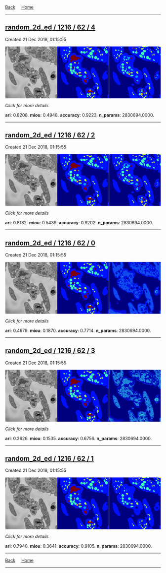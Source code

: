 
[Back](..)&nbsp;&nbsp;&nbsp;&nbsp;&nbsp;[Home](https://leapmanlab.github.io/snapshots)

---

<div class="summary"><a href="4"><h2>random_2d_ed / 1216 / 62 / 4</h2></a><p>Created 21 Dec 2018, 01:15:55
</p><a href="4"><img src="4/media/summary.png" align="center"></a><p>
<i>Click for more details</i>
</p></div>

**ari**: 0.8208. **miou**: 0.4948. **accuracy**: 0.9223. **n_params**: 2830694.0000. 

---

<div class="summary"><a href="2"><h2>random_2d_ed / 1216 / 62 / 2</h2></a><p>Created 21 Dec 2018, 01:15:55
</p><a href="2"><img src="2/media/summary.png" align="center"></a><p>
<i>Click for more details</i>
</p></div>

**ari**: 0.8182. **miou**: 0.5439. **accuracy**: 0.9202. **n_params**: 2830694.0000. 

---

<div class="summary"><a href="0"><h2>random_2d_ed / 1216 / 62 / 0</h2></a><p>Created 21 Dec 2018, 01:15:55
</p><a href="0"><img src="0/media/summary.png" align="center"></a><p>
<i>Click for more details</i>
</p></div>

**ari**: 0.4979. **miou**: 0.1870. **accuracy**: 0.7714. **n_params**: 2830694.0000. 

---

<div class="summary"><a href="3"><h2>random_2d_ed / 1216 / 62 / 3</h2></a><p>Created 21 Dec 2018, 01:15:55
</p><a href="3"><img src="3/media/summary.png" align="center"></a><p>
<i>Click for more details</i>
</p></div>

**ari**: 0.3626. **miou**: 0.1535. **accuracy**: 0.6756. **n_params**: 2830694.0000. 

---

<div class="summary"><a href="1"><h2>random_2d_ed / 1216 / 62 / 1</h2></a><p>Created 21 Dec 2018, 01:15:55
</p><a href="1"><img src="1/media/summary.png" align="center"></a><p>
<i>Click for more details</i>
</p></div>

**ari**: 0.7940. **miou**: 0.3641. **accuracy**: 0.9105. **n_params**: 2830694.0000. 

---

[Back](..)&nbsp;&nbsp;&nbsp;&nbsp;&nbsp;[Home](https://leapmanlab.github.io/snapshots)

---